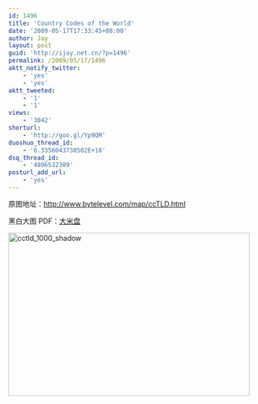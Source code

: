 ```yaml
---
id: 1496
title: 'Country Codes of the World'
date: '2009-05-17T17:33:45+08:00'
author: Jay
layout: post
guid: 'http://ijay.net.cn/?p=1496'
permalink: /2009/05/17/1496
aktt_notify_twitter:
    - 'yes'
    - 'yes'
aktt_tweeted:
    - '1'
    - '1'
views:
    - '3042'
shorturl:
    - 'http://goo.gl/Yp9QM'
duoshuo_thread_id:
    - '6.3356043738502E+18'
dsq_thread_id:
    - '4806532309'
posturl_add_url:
    - 'yes'
---
```


原图地址：<a href="http://www.bytelevel.com/map/ccTLD.html" target="_blank">http://www.bytelevel.com/map/ccTLD.html</a>

黑白大图 PDF：<a href="http://www.damipan.com/file/1G0T4IG.html" target="_blank">大米盘</a>

<a href="http://www.jayxu.com/log/wp-content/uploads/2009/05/cctld_1000_shadow.jpg"><img class="alignnone size-medium wp-image-1497" title="cctld_1000_shadow" src="http://www.jayxu.com/log/wp-content/uploads/2009/05/cctld_1000_shadow.jpg" alt="cctld_1000_shadow" width="480" height="325" /></a>